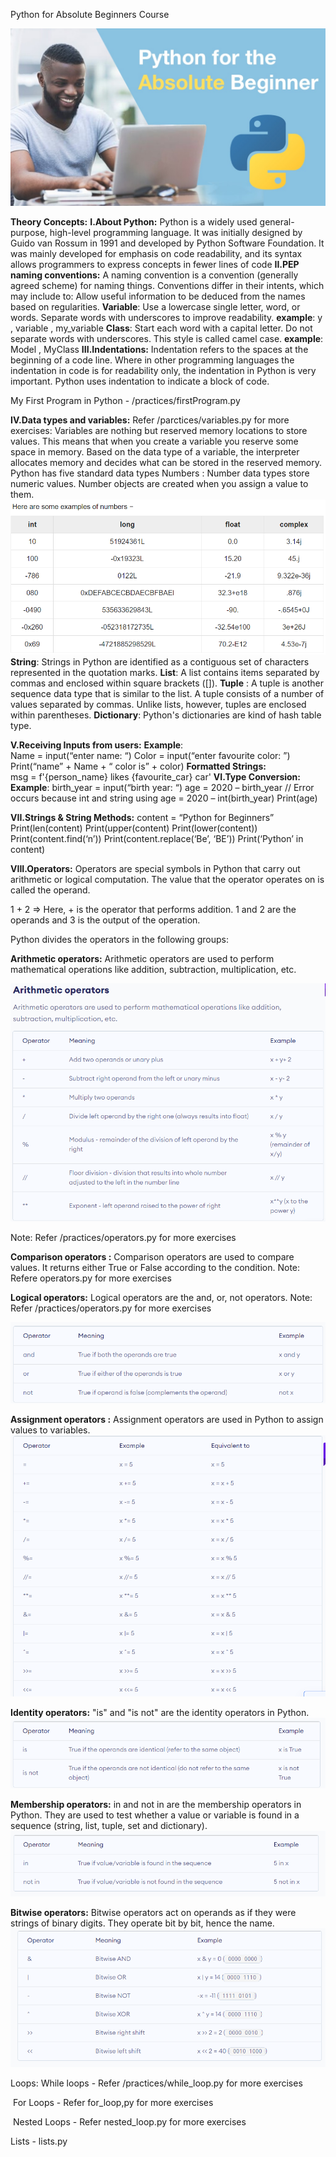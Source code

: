 Python for Absolute Beginners Course

![](media/python-absolute-beginners.jpg)



**Theory Concepts:**
**I.About Python:** 
    Python is a widely used general-purpose, high-level programming language. It was initially designed by Guido van Rossum in 1991 and developed by Python Software Foundation. It was mainly developed for emphasis on code readability, and its syntax allows programmers to express concepts in fewer lines of code
**II.PEP naming conventions:**
    A naming convention is a convention (generally agreed scheme) for naming things. Conventions differ in their intents, which may include to: Allow useful information to be deduced from the names based on regularities.
    **Variable**: Use a lowercase single letter, word, or words. Separate words with underscores to improve readability. 
    **example**: y , variable , my_variable
    **Class**: Start each word with a capital letter. Do not separate words with underscores. This style is called camel case.
    **example**: Model , MyClass
**III.Indentations:**
	Indentation refers to the spaces at the beginning of a code line. Where in other programming languages the indentation in code is for readability only, the indentation in Python is very important. Python uses indentation to indicate a block of code.

My First Program in Python - /practices/firstProgram.py

**IV.Data types and variables:**	Refer /parctices/variables.py for more exercises: 
	Variables are nothing but reserved memory locations to store values. This means that when you create a variable you reserve some space in memory. Based on the data type of a variable, the interpreter allocates memory and decides what can be stored in the reserved memory.
	Python has five standard data types
        Numbers : Number data types store numeric values. Number objects are created when you assign a value to them.
![pythonnumbers](media/pythonnumbers.PNG)
        **String**: Strings in Python are identified as a contiguous set of characters represented in the quotation marks.
        **List**: A list contains items separated by commas and enclosed within square brackets ([]).
        **Tuple** : A tuple is another sequence data type that is similar to the list. A tuple consists of a number of values separated by commas. Unlike lists, however, tuples are enclosed within parentheses.
        **Dictionary**: Python's dictionaries are kind of hash table type. 

**V.Receiving Inputs from users:**
	**Example**: 	
		Name = input(“enter name: “)
		Color = input(“enter favourite color: ”)
		Print(“name” + Name + “ color is” + color)
	**Formatted Strings:**	
		msg = f'{person_name} likes {favourite_car} car'
**VI.Type Conversion:**
	**Example**:
		birth_year = input(“birth year: “)
        age  = 2020 – birth_year // Error occurs because int and string using
        age = 2020 – int(birth_year)
        Print(age)

**VII.Strings & String Methods:**
        content = “Python for Beginners”
        Print(len(content)
        Print(upper(content)
        Print(lower(content))
        Print(content.find(‘n’))
        Print(content.replace(‘Be’, ‘BE’))
        Print(‘Python’ in content)

**VIII.Operators:** 
	Operators are special symbols in Python that carry out arithmetic or logical computation. The value that the operator operates on is called the operand.

1 + 2 => Here, + is the operator that performs addition. 1 and 2 are the operands and 3 is the output of the operation.

Python divides the operators in the following groups:

**Arithmetic operators:** Arithmetic operators are used to perform mathematical operations like addition, subtraction, multiplication, etc.

![arithmaticoperators](media/arithmaticoperators.PNG)


Note: Refer /practices/operators.py for more exercises

**Comparison operators :** Comparison operators are used to compare values. It returns either True or False according to the condition.
Note: Refere operators.py for more exercises

**Logical operators:** Logical operators are the and, or, not operators.
Note: Refer /practices/operators.py for more exercises

![logical](media/logical.PNG)

**Assignment operators :** Assignment operators are used in Python to assign values to variables.
![assignment](media/assignment.PNG)

**Identity operators:** "is" and "is not" are the identity operators in Python.
![identityOperators](media/identityOperators.PNG)

**Membership operators:** in and not in are the membership operators in Python. They are used to test whether a value or variable is found in a sequence (string, list, tuple, set and dictionary).
![membershipOperators](media/membershipOperators.PNG)

**Bitwise operators:** Bitwise operators act on operands as if they were strings of binary digits. They operate bit by bit, hence the name.
![bitwiseOperators](media/bitwiseOperators.PNG)

Loops:
    While loops - Refer /practices/while_loop.py for more exercises

​	For Loops - Refer for_loop,py for more exercises

​	Nested Loops - Refer nested_loop.py for more exercises

Lists - lists.py